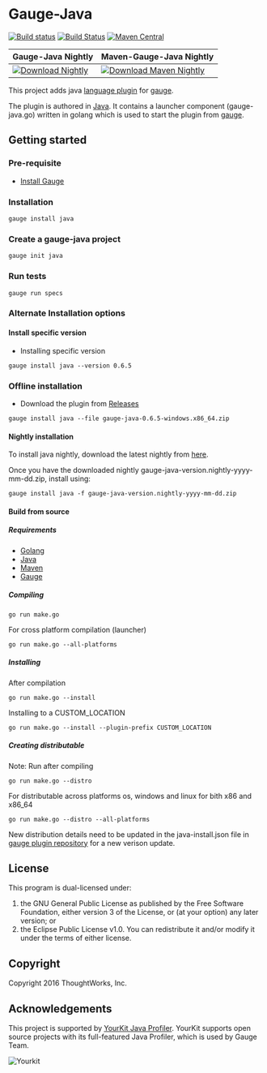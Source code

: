 # Gauge-Java

[![Build status](https://ci.appveyor.com/api/projects/status/b3xfe7d6fftbq6gf?svg=true)](https://ci.appveyor.com/project/getgauge/gauge-java)
[![Build Status](https://travis-ci.org/getgauge/gauge-java.svg?branch=master)](https://travis-ci.org/getgauge/gauge-java)
[![Maven Central](https://maven-badges.herokuapp.com/maven-central/com.thoughtworks.gauge/gauge-java/badge.svg)](https://maven-badges.herokuapp.com/maven-central/com.thoughtworks.gauge/gauge-java)

|Gauge-Java Nightly|Maven-Gauge-Java Nightly|
|----------|----------------|
|[ ![Download Nightly](https://api.bintray.com/packages/gauge/gauge-java/Nightly/images/download.svg) ](https://bintray.com/gauge/gauge-java/Nightly/_latestVersion)| [ ![Download Maven Nightly](https://api.bintray.com/packages/gauge/maven-gauge-java/Nightly/images/download.svg) ](https://bintray.com/gauge/maven-gauge-java/Nightly/_latestVersion)|

This project adds java [language plugin](https://docs.gauge.org/plugins.html#language-reporting-plugins) for [gauge](http://getgauge.io).

The plugin is authored in [Java](https://en.wikipedia.org/wiki/Java_(programming_language)). It contains a launcher component (gauge-java.go) written in golang which is used to start the plugin from [gauge](https://github.com/getgauge/gauge).

## Getting started

### Pre-requisite

- [Install Gauge](https://docs.gauge.org/installing.html#installation)

### Installation

```
gauge install java
```

### Create a gauge-java project

```
gauge init java
```

### Run tests

```
gauge run specs
```

### Alternate Installation options

#### Install specific version
* Installing specific version
```
gauge install java --version 0.6.5
```

### Offline installation
* Download the plugin from [Releases](https://github.com/getgauge/gauge-java/releases)
```
gauge install java --file gauge-java-0.6.5-windows.x86_64.zip
```

#### Nightly installation

To install java nightly, download the latest nightly from [here](https://bintray.com/gauge/gauge-java/Nightly).

Once you have the downloaded nightly gauge-java-version.nightly-yyyy-mm-dd.zip, install using:

    gauge install java -f gauge-java-version.nightly-yyyy-mm-dd.zip

#### Build from source

##### Requirements
* [Golang](http://golang.org/)
* [Java](https://www.java.com/en/download/index.jsp)
* [Maven](https://maven.apache.org/)
* [Gauge](http://getgauge.io)

##### Compiling

````
go run make.go
````

For cross platform compilation (launcher)

````
go run make.go --all-platforms
````

##### Installing

After compilation
````
go run make.go --install
````

Installing to a CUSTOM_LOCATION

````
go run make.go --install --plugin-prefix CUSTOM_LOCATION
````

##### Creating distributable

Note: Run after compiling

````
go run make.go --distro
````

For distributable across platforms os, windows and linux for bith x86 and x86_64

````
go run make.go --distro --all-platforms
````

New distribution details need to be updated in the java-install.json file in  [gauge plugin repository](https://github.com/getgauge/gauge-repository) for a new verison update.

## License

This program is dual-licensed under:
1. the GNU General Public License as published by the Free Software Foundation, either version 3 of the License, or (at your option) any later version;
or
2. the Eclipse Public License v1.0. You can redistribute it and/or modify it under the terms of either license.

## Copyright

Copyright 2016 ThoughtWorks, Inc.

## Acknowledgements

This project is supported by [YourKit Java Profiler](https://www.yourkit.com/java/profiler/index.jsp). YourKit supports open source projects with its full-featured Java Profiler, which is used by Gauge Team.

![Yourkit](https://www.yourkit.com/images/yklogo.png)
